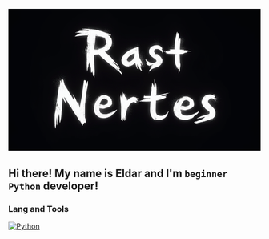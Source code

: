 ![Header](https://github.com/Rast-Nertes/Rast-Nertes/blob/main/folder/image.png?raw=true)

## Hi there! My name is Eldar and I'm `beginner Python` developer!

### Lang and Tools
[![Python](https://img.shields.io/badge/just_click_-->-Python-018ebe)](https://www.python.org)


